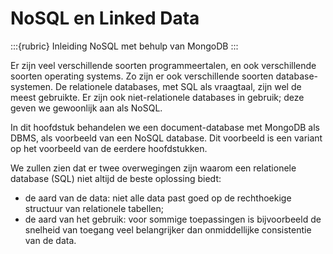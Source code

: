 # NoSQL en Linked Data

:::{rubric} Inleiding NoSQL met behulp van MongoDB
:::

Er zijn veel verschillende soorten programmeertalen, en ook verschillende soorten operating systems.
Zo zijn er ook verschillende soorten database-systemen.
De relationele databases, met SQL als vraagtaal, zijn wel de meest gebruikte.
Er zijn ook niet-relationele databases in gebruik; deze geven we gewoonlijk aan als NoSQL.

In dit hoofdstuk behandelen we een document-database met MongoDB als DBMS, als voorbeeld van een NoSQL database.
Dit voorbeeld is een variant op het voorbeeld van de eerdere hoofdstukken.

We zullen zien dat er twee overwegingen zijn waarom een relationele database (SQL) niet altijd de beste oplossing biedt:

* de aard van de data: niet alle data past goed op de rechthoekige structuur van relationele tabellen;
* de aard van het gebruik: voor sommige toepassingen is bijvoorbeeld de snelheid van toegang veel belangrijker dan onmiddellijke consistentie van de data.
